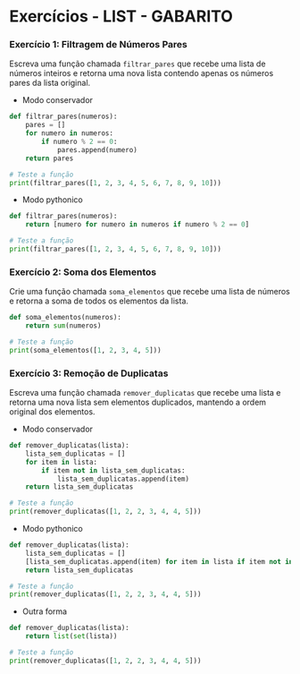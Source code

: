 # Exercícios - LIST - GABARITO

### Exercício 1: Filtragem de Números Pares
Escreva uma função chamada `filtrar_pares` que recebe uma lista de números inteiros e retorna uma nova lista contendo apenas os números pares da lista original.

- Modo conservador
```python
def filtrar_pares(numeros):
    pares = []
    for numero in numeros:
        if numero % 2 == 0:
            pares.append(numero)
    return pares

# Teste a função
print(filtrar_pares([1, 2, 3, 4, 5, 6, 7, 8, 9, 10]))
```

- Modo pythonico
```python
def filtrar_pares(numeros):
    return [numero for numero in numeros if numero % 2 == 0]

# Teste a função
print(filtrar_pares([1, 2, 3, 4, 5, 6, 7, 8, 9, 10]))
```

### Exercício 2: Soma dos Elementos
Crie uma função chamada `soma_elementos` que recebe uma lista de números e retorna a soma de todos os elementos da lista.

```python
def soma_elementos(numeros):
    return sum(numeros)

# Teste a função
print(soma_elementos([1, 2, 3, 4, 5]))
```

### Exercício 3: Remoção de Duplicatas
Escreva uma função chamada `remover_duplicatas` que recebe uma lista e retorna uma nova lista sem elementos duplicados, mantendo a ordem original dos elementos.

- Modo conservador
```python
def remover_duplicatas(lista):
    lista_sem_duplicatas = []
    for item in lista:
        if item not in lista_sem_duplicatas:
            lista_sem_duplicatas.append(item)
    return lista_sem_duplicatas

# Teste a função
print(remover_duplicatas([1, 2, 2, 3, 4, 4, 5]))
```

- Modo pythonico
```python
def remover_duplicatas(lista):
    lista_sem_duplicatas = []
    [lista_sem_duplicatas.append(item) for item in lista if item not in lista_sem_duplicatas]
    return lista_sem_duplicatas

# Teste a função
print(remover_duplicatas([1, 2, 2, 3, 4, 4, 5]))
```

- Outra forma
```python
def remover_duplicatas(lista):
    return list(set(lista))

# Teste a função
print(remover_duplicatas([1, 2, 2, 3, 4, 4, 5]))
```


